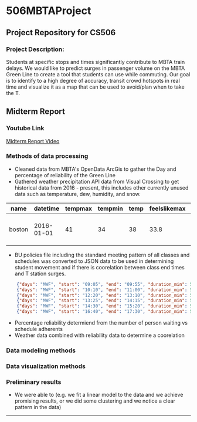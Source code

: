 # 506MBTAProject
## Project Repository for CS506

### Project Description:
Students at specific stops and times significantly contribute to MBTA train delays. We would like to predict surges in passenger volume on the MBTA Green Line to create a tool that students can use while commuting. 
Our goal is to identify to a high degree of accuracy, transit crowd hotspots in real time and visualize it as a map that can be used to avoid/plan when to take the T.


## Midterm Report 

### Youtube Link 
[Midterm Report Video](youtube.com)

### Methods of data processing
- Cleaned data from MBTA's OpenData ArcGis to gather the Day and percentage of reliability of the Green Line
- Gathered weather precipitation API data from Visual Crossing to get historical data from 2016 - present, this includes other
currently unused data such as temperature, dew, humidity, and snow. 

|name  |datetime  |tempmax|tempmin|temp|feelslikemax|feelslikemin|feelslike|dew |humidity|precip|precipprob|precipcover|preciptype|snow|snowdepth|windgust|windspeed|winddir|sealevelpressure|cloudcover|visibility|solarradiation|solarenergy|uvindex|severerisk|sunrise            |sunset             |moonphase|conditions|description                     |icon  |stations                    |
|------|----------|-------|-------|----|------------|------------|---------|----|--------|------|----------|-----------|----------|----|---------|--------|---------|-------|----------------|----------|----------|--------------|-----------|-------|----------|-------------------|-------------------|---------|----------|--------------------------------|------|----------------------------|
|boston|2016-01-01|41     |34     |38  |33.8        |22.8        |30.5     |24.7|58.5    |0     |0         |0          |          |0   |0.1      |32.2    |19.3     |257.3  |1013.5          |92.3      |9.8       |84.1          |7.3        |4      |          |2016-01-01T07:13:30|2016-01-01T16:22:08|0.73     |Overcast  |Cloudy skies throughout the day.|cloudy|72509854704,KBOS,72509014739|


- BU policies file including the standard meeting pattern of all classes and schedules was converted to JSON data to be used in
determining student movement and if there is coorelation between class end times and T station surges. 

```json
    {"days": "MWF", "start": "09:05", "end": "09:55", "duration_min": 50, "type": "A"},
    {"days": "MWF", "start": "10:10", "end": "11:00", "duration_min": 50, "type": "A"},
    {"days": "MWF", "start": "12:20", "end": "13:10", "duration_min": 50, "type": "A"},
    {"days": "MWF", "start": "13:25", "end": "14:15", "duration_min": 50, "type": "A"},
    {"days": "MWF", "start": "14:30", "end": "15:20", "duration_min": 50, "type": "A"},
    {"days": "MWF", "start": "16:40", "end": "17:30", "duration_min": 50, "type": "A"},
```

- Percentage reliability determiend from the number of person waiting vs schedule adherents 
- Weather data combined with reliability data to determine a coorelation 


### Data modeling methods


### Data visualization methods


### Preliminary results
- We were able to 
(e.g. we fit a linear model to the data and we achieve promising results, or we did some clustering and we notice a clear pattern in the data)




---------------------------------
